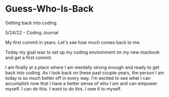 # Guess-Who-Is-Back
Getting back into coding.

5/24/22 - Coding Journal

My first commit in years. Let's see how much comes back to me.

Today my goal was to set up my coding environment on my new macbook and get a first commit.

I am finally at a place where I am mentally strong enough and ready to get back into coding. As I look back on these past couple years, the person I am today is so much better off in every way. I'm excited to see what I can accomplish now that I have a better sense of who I am and can empower myself. I can do this. I want to do this. I owe it to myself.